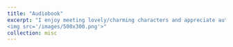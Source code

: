 ```yaml
---
title: "Audiobook"
excerpt: "I enjoy meeting lovely/charming characters and appreciate authors' ideas and narrators' acting.<br/>
<img src='/images/500x300.png'>"
collection: misc
---
```


<!-- This is an item in your portfolio. It can be have images or nice text. If you name the file .md, it will be parsed as markdown. If you name the file .html, it will be parsed as HTML.  -->
